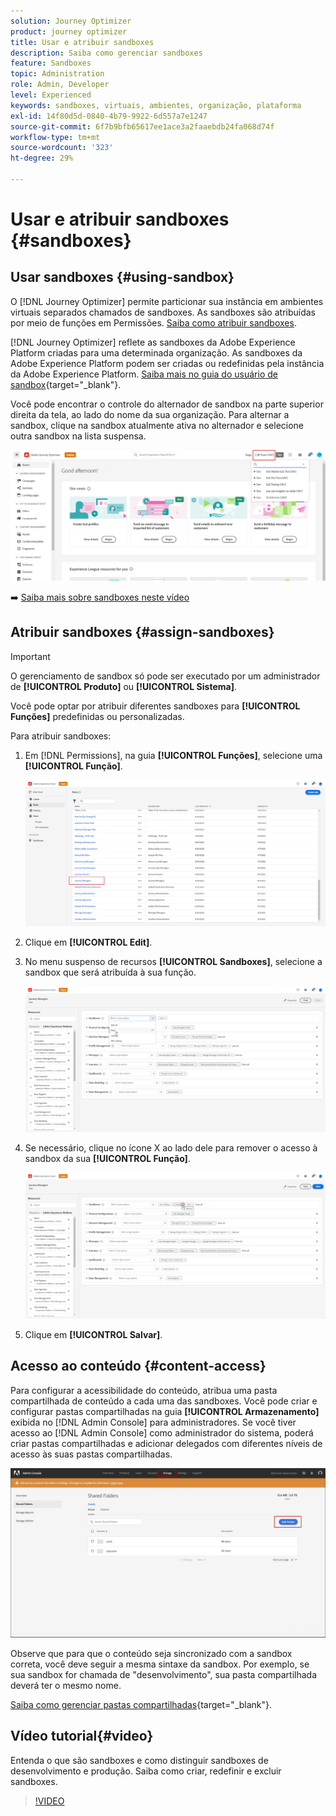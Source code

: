 ```yaml
---
solution: Journey Optimizer
product: journey optimizer
title: Usar e atribuir sandboxes
description: Saiba como gerenciar sandboxes
feature: Sandboxes
topic: Administration
role: Admin, Developer
level: Experienced
keywords: sandboxes, virtuais, ambientes, organização, plataforma
exl-id: 14f80d5d-0840-4b79-9922-6d557a7e1247
source-git-commit: 6f7b9bfb65617ee1ace3a2faaebdb24fa068d74f
workflow-type: tm+mt
source-wordcount: '323'
ht-degree: 29%

---
```


# Usar e atribuir sandboxes {#sandboxes}

## Usar sandboxes {#using-sandbox}

O [!DNL Journey Optimizer] permite particionar sua instância em ambientes virtuais separados chamados de sandboxes. As sandboxes são atribuídas por meio de funções em Permissões. [Saiba como atribuir sandboxes](permissions.md#create-product-profile).

[!DNL Journey Optimizer] reflete as sandboxes da Adobe Experience Platform criadas para uma determinada organização. As sandboxes da Adobe Experience Platform podem ser criadas ou redefinidas pela instância da Adobe Experience Platform. [Saiba mais no guia do usuário de sandbox](https://experienceleague.adobe.com/docs/experience-platform/sandbox/ui/user-guide.html?lang=pt-BR){target="_blank"}.

Você pode encontrar o controle do alternador de sandbox na parte superior direita da tela, ao lado do nome da sua organização. Para alternar a sandbox, clique na sandbox atualmente ativa no alternador e selecione outra sandbox na lista suspensa.

![](assets/sandbox_5.png)

➡️ [Saiba mais sobre sandboxes neste vídeo](#video)

## Atribuir sandboxes {#assign-sandboxes}

>[!IMPORTANT]
>
> O gerenciamento de sandbox só pode ser executado por um administrador de **[!UICONTROL Produto]** ou **[!UICONTROL Sistema]**.

Você pode optar por atribuir diferentes sandboxes para **[!UICONTROL Funções]** predefinidas ou personalizadas.

Para atribuir sandboxes:

1. Em [!DNL Permissions], na guia **[!UICONTROL Funções]**, selecione uma **[!UICONTROL Função]**.

   ![](assets/sandbox_1.png)

1. Clique em **[!UICONTROL Edit]**.

1. No menu suspenso de recursos **[!UICONTROL Sandboxes]**, selecione a sandbox que será atribuída à sua função.

   ![](assets/sandbox_3.png)

1. Se necessário, clique no ícone X ao lado dele para remover o acesso à sandbox da sua **[!UICONTROL Função]**.

   ![](assets/sandbox_4.png)

1. Clique em **[!UICONTROL Salvar]**.

## Acesso ao conteúdo {#content-access}

Para configurar a acessibilidade do conteúdo, atribua uma pasta compartilhada de conteúdo a cada uma das sandboxes. Você pode criar e configurar pastas compartilhadas na guia **[!UICONTROL Armazenamento]** exibida no [!DNL Admin Console] para administradores. Se você tiver acesso ao [!DNL Admin Console] como administrador do sistema, poderá criar pastas compartilhadas e adicionar delegados com diferentes níveis de acesso às suas pastas compartilhadas.

![](assets/do-not-localize/content_access.png)

Observe que para que o conteúdo seja sincronizado com a sandbox correta, você deve seguir a mesma sintaxe da sandbox. Por exemplo, se sua sandbox for chamada de &quot;desenvolvimento&quot;, sua pasta compartilhada deverá ter o mesmo nome.

[Saiba como gerenciar pastas compartilhadas](https://helpx.adobe.com/br/enterprise/admin-guide.html/enterprise/using/manage-adobe-storage.ug.html){target="_blank"}.

## Vídeo tutorial{#video}

Entenda o que são sandboxes e como distinguir sandboxes de desenvolvimento e produção. Saiba como criar, redefinir e excluir sandboxes.

>[!VIDEO](https://video.tv.adobe.com/v/334355?quality=12)